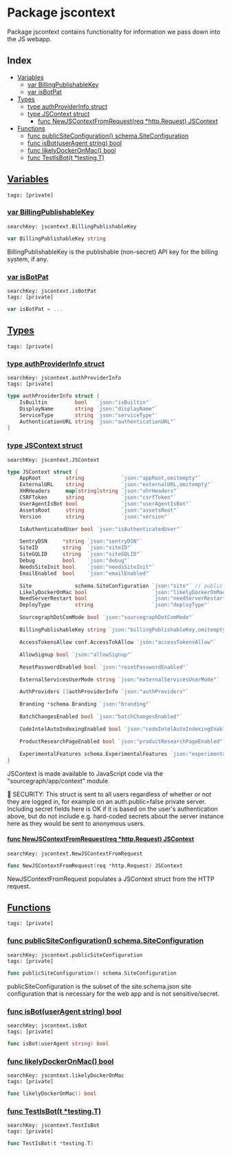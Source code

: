 # Package jscontext

Package jscontext contains functionality for information we pass down into the JS webapp. 

## Index

* [Variables](#var)
    * [var BillingPublishableKey](#BillingPublishableKey)
    * [var isBotPat](#isBotPat)
* [Types](#type)
    * [type authProviderInfo struct](#authProviderInfo)
    * [type JSContext struct](#JSContext)
        * [func NewJSContextFromRequest(req *http.Request) JSContext](#NewJSContextFromRequest)
* [Functions](#func)
    * [func publicSiteConfiguration() schema.SiteConfiguration](#publicSiteConfiguration)
    * [func isBot(userAgent string) bool](#isBot)
    * [func likelyDockerOnMac() bool](#likelyDockerOnMac)
    * [func TestIsBot(t *testing.T)](#TestIsBot)


## <a id="var" href="#var">Variables</a>

```
tags: [private]
```

### <a id="BillingPublishableKey" href="#BillingPublishableKey">var BillingPublishableKey</a>

```
searchKey: jscontext.BillingPublishableKey
```

```Go
var BillingPublishableKey string
```

BillingPublishableKey is the publishable (non-secret) API key for the billing system, if any. 

### <a id="isBotPat" href="#isBotPat">var isBotPat</a>

```
searchKey: jscontext.isBotPat
tags: [private]
```

```Go
var isBotPat = ...
```

## <a id="type" href="#type">Types</a>

```
tags: [private]
```

### <a id="authProviderInfo" href="#authProviderInfo">type authProviderInfo struct</a>

```
searchKey: jscontext.authProviderInfo
tags: [private]
```

```Go
type authProviderInfo struct {
	IsBuiltin         bool   `json:"isBuiltin"`
	DisplayName       string `json:"displayName"`
	ServiceType       string `json:"serviceType"`
	AuthenticationURL string `json:"authenticationURL"`
}
```

### <a id="JSContext" href="#JSContext">type JSContext struct</a>

```
searchKey: jscontext.JSContext
```

```Go
type JSContext struct {
	AppRoot        string            `json:"appRoot,omitempty"`
	ExternalURL    string            `json:"externalURL,omitempty"`
	XHRHeaders     map[string]string `json:"xhrHeaders"`
	CSRFToken      string            `json:"csrfToken"`
	UserAgentIsBot bool              `json:"userAgentIsBot"`
	AssetsRoot     string            `json:"assetsRoot"`
	Version        string            `json:"version"`

	IsAuthenticatedUser bool `json:"isAuthenticatedUser"`

	SentryDSN     *string `json:"sentryDSN"`
	SiteID        string  `json:"siteID"`
	SiteGQLID     string  `json:"siteGQLID"`
	Debug         bool    `json:"debug"`
	NeedsSiteInit bool    `json:"needsSiteInit"`
	EmailEnabled  bool    `json:"emailEnabled"`

	Site              schema.SiteConfiguration `json:"site"` // public subset of site configuration
	LikelyDockerOnMac bool                     `json:"likelyDockerOnMac"`
	NeedServerRestart bool                     `json:"needServerRestart"`
	DeployType        string                   `json:"deployType"`

	SourcegraphDotComMode bool `json:"sourcegraphDotComMode"`

	BillingPublishableKey string `json:"billingPublishableKey,omitempty"`

	AccessTokensAllow conf.AccessTokAllow `json:"accessTokensAllow"`

	AllowSignup bool `json:"allowSignup"`

	ResetPasswordEnabled bool `json:"resetPasswordEnabled"`

	ExternalServicesUserMode string `json:"externalServicesUserMode"`

	AuthProviders []authProviderInfo `json:"authProviders"`

	Branding *schema.Branding `json:"branding"`

	BatchChangesEnabled bool `json:"batchChangesEnabled"`

	CodeIntelAutoIndexingEnabled bool `json:"codeIntelAutoIndexingEnabled"`

	ProductResearchPageEnabled bool `json:"productResearchPageEnabled"`

	ExperimentalFeatures schema.ExperimentalFeatures `json:"experimentalFeatures"`
}
```

JSContext is made available to JavaScript code via the "sourcegraph/app/context" module. 

🚨 SECURITY: This struct is sent to all users regardless of whether or not they are logged in, for example on an auth.public=false private server. Including secret fields here is OK if it is based on the user's authentication above, but do not include e.g. hard-coded secrets about the server instance here as they would be sent to anonymous users. 

#### <a id="NewJSContextFromRequest" href="#NewJSContextFromRequest">func NewJSContextFromRequest(req *http.Request) JSContext</a>

```
searchKey: jscontext.NewJSContextFromRequest
```

```Go
func NewJSContextFromRequest(req *http.Request) JSContext
```

NewJSContextFromRequest populates a JSContext struct from the HTTP request. 

## <a id="func" href="#func">Functions</a>

```
tags: [private]
```

### <a id="publicSiteConfiguration" href="#publicSiteConfiguration">func publicSiteConfiguration() schema.SiteConfiguration</a>

```
searchKey: jscontext.publicSiteConfiguration
tags: [private]
```

```Go
func publicSiteConfiguration() schema.SiteConfiguration
```

publicSiteConfiguration is the subset of the site.schema.json site configuration that is necessary for the web app and is not sensitive/secret. 

### <a id="isBot" href="#isBot">func isBot(userAgent string) bool</a>

```
searchKey: jscontext.isBot
tags: [private]
```

```Go
func isBot(userAgent string) bool
```

### <a id="likelyDockerOnMac" href="#likelyDockerOnMac">func likelyDockerOnMac() bool</a>

```
searchKey: jscontext.likelyDockerOnMac
tags: [private]
```

```Go
func likelyDockerOnMac() bool
```

### <a id="TestIsBot" href="#TestIsBot">func TestIsBot(t *testing.T)</a>

```
searchKey: jscontext.TestIsBot
tags: [private]
```

```Go
func TestIsBot(t *testing.T)
```

